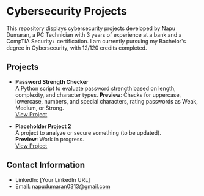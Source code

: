 # Cybersecurity Projects

This repository displays cybersecurity projects developed by Napu Dumaran, a PC Technician with 3 years of experience at a bank and a CompTIA Security+ certification. I am currently pursuing my Bachelor's degree in Cybersecurity, with 12/120 credits completed.

## Projects

- **Password Strength Checker**  
  A Python script to evaluate password strength based on length, complexity, and character types.
  **Preview**: Checks for uppercase, lowercase, numbers, and special characters, rating passwords as Weak, Medium, or Strong.   
  [View Project](Scripts/Password-Strength-Checker)

- **Placeholder Project 2**  
  A project to analyze or secure something (to be updated).  
  **Preview**: Work in progress.  
  [View Project](Projects/Placeholder-2)

## Contact Information

- LinkedIn: [Your LinkedIn URL]
- Email: napudumaran0313@gmail.com

